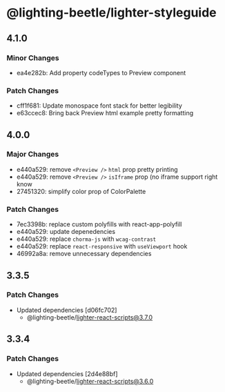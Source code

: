 # @lighting-beetle/lighter-styleguide

## 4.1.0

### Minor Changes

- ea4e282b: Add property codeTypes to Preview component

### Patch Changes

- cff1f681: Update monospace font stack for better legibility
- e63ccec8: Bring back Preview html example pretty formatting

## 4.0.0

### Major Changes

- e440a529: remove `<Preview />` `html` prop pretty printing
- e440a529: remove `<Preview />` `isIframe` prop (no iframe support right know
- 27451320: simplify color prop of ColorPalette

### Patch Changes

- 7ec3398b: replace custom polyfills with react-app-polyfill
- e440a529: update depenedencies
- e440a529: replace `chorma-js` with `wcag-contrast`
- e440a529: replace `react-responsive` with `useViewport` hook
- 46992a8a: remove unnecessary dependencies

## 3.3.5

### Patch Changes

- Updated dependencies [d06fc702]
  - @lighting-beetle/lighter-react-scripts@3.7.0

## 3.3.4

### Patch Changes

- Updated dependencies [2d4e88bf]
  - @lighting-beetle/lighter-react-scripts@3.6.0

